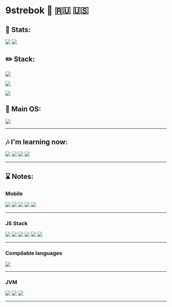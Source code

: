 # 9strebok :metal: :ru: :us:

## :telescope: Stats:

![](https://github-readme-stats.vercel.app/api?username=9strebok&show_icons=true&title_color=212121&text_color=212121&bg_color=f1f1f1&icon_color=212121)
![](https://github-readme-stats.vercel.app/api/top-langs/?username=9strebok&hide=css,html,vim&title_color=212121&text_color=212121&bg_color=f1f1f1&icon_color=212121)

## :pencil2: Stack:
![](https://img.shields.io/badge/Editor-Vim-informational?style=for-the-badge&logo=vim&logoColor=white&color=darkgreen)

![](https://img.shields.io/badge/Language-Python-informational?style=for-the-badge&logo=python&logoColor=white&color=green) 

![](https://img.shields.io/badge/Shell-Bash-informational?style=for-the-badge&logo=gnu-bash&logoColor=white&color=brown) 

## :penguin: Main OS:
![](https://img.shields.io/badge/OS-Linux-informational?style=for-the-badge&logo=linux&logoColor=white&color=black)

---

## :notes: I'm learning now:
![](https://img.shields.io/badge/Tool-Docker-informational?style=for-the-badge&logo=docker&logoColor=white&color=blue)
![](https://img.shields.io/badge/Tool-Kubernetes-informational?style=for-the-badge&logo=kubernetes&logoColor=white&color=blue)
![](https://img.shields.io/badge/Language-Rust-informational?style=for-the-badge&logo=rust&logoColor=white&color=brown) 
![](https://img.shields.io/badge/Language-Haskell-informational?style=for-the-badge&logo=haskell&logoColor=white&color=darkgray) 

---

## :hourglass: Notes:
### Mobile
![](https://img.shields.io/badge/Language-Swift-informational?style=for-the-badge&logo=swift&logoColor=white&color=orange) 
![](https://img.shields.io/badge/Language-Kotlin-informational?style=for-the-badge&logo=kotlin&logoColor=white&color=brown) 
![](https://img.shields.io/badge/Language-Scala-informational?style=for-the-badge&logo=scala&logoColor=white&color=brown) 
![](https://img.shields.io/badge/Language-Dart-informational?style=for-the-badge&logo=dart&logoColor=white&color=blue) 
![](https://img.shields.io/badge/Tool-Flutter-informational?style=for-the-badge&logo=flutter&logoColor=white&color=blue) 

---

### JS Stack
![](https://img.shields.io/badge/Language-JavaScript-informational?style=for-the-badge&logo=javascript&logoColor=white&color=yellow) 
![](https://img.shields.io/badge/Language-CoffeeScript-informational?style=for-the-badge&logo=coffeescript&logoColor=white&color=442d25) 
![](https://img.shields.io/badge/Language-TypeScript-informational?style=for-the-badge&logo=typescript&logoColor=white&color=blue) 
![](https://img.shields.io/badge/Tool-React-informational?style=for-the-badge&logo=react&logoColor=white&color=blue) 
![](https://img.shields.io/badge/Tool-NodeJS-informational?style=for-the-badge&logo=v8&logoColor=white&color=green) 
![](https://img.shields.io/badge/Tool-Deno-informational?style=for-the-badge&logo=deno&logoColor=white&color=blue) 

---

### Compilable languages
![](https://img.shields.io/badge/Languages-cFamilyLanguages-informational?style=for-the-badge&logo=c&logoColor=white&color=blue) 

---

### JVM
![](https://img.shields.io/badge/Languages-Java-informational?style=for-the-badge&logo=java&logoColor=white&color=brown) 
![](https://img.shields.io/badge/Languages-Scala-informational?style=for-the-badge&logo=scala&logoColor=white&color=brown) 
![](https://img.shields.io/badge/Languages-Kotlin-informational?style=for-the-badge&logo=kotlin&logoColor=white&color=brown) 

---


